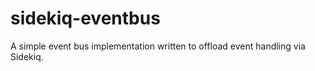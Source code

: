# sidekiq-eventbus

A simple event bus implementation written to offload event handling via Sidekiq.

